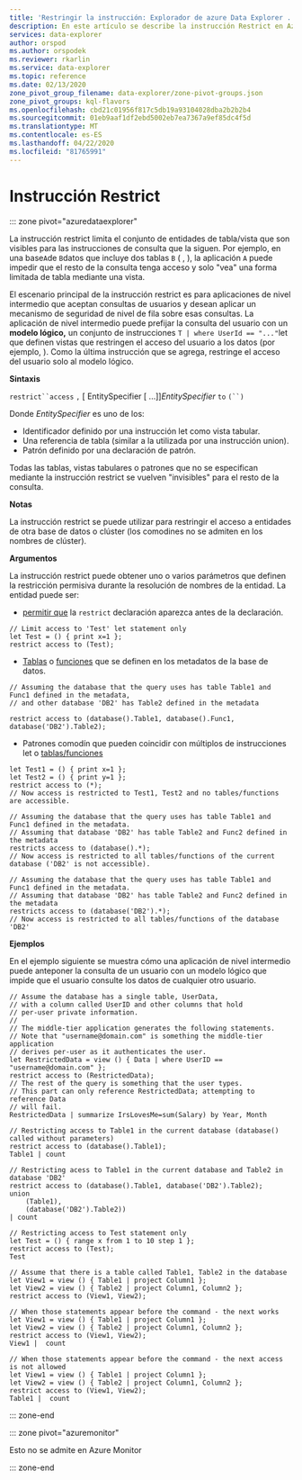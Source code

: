 ```yaml
---
title: 'Restringir la instrucción: Explorador de azure Data Explorer . Microsoft Docs'
description: En este artículo se describe la instrucción Restrict en Azure Data Explorer.
services: data-explorer
author: orspod
ms.author: orspodek
ms.reviewer: rkarlin
ms.service: data-explorer
ms.topic: reference
ms.date: 02/13/2020
zone_pivot_group_filename: data-explorer/zone-pivot-groups.json
zone_pivot_groups: kql-flavors
ms.openlocfilehash: cbd21c01956f817c5db19a93104028dba2b2b2b4
ms.sourcegitcommit: 01eb9aaf1df2ebd5002eb7ea7367a9ef85dc4f5d
ms.translationtype: MT
ms.contentlocale: es-ES
ms.lasthandoff: 04/22/2020
ms.locfileid: "81765991"
---
```

# <a name="restrict-statement"></a>Instrucción Restrict

::: zone pivot="azuredataexplorer"

La instrucción restrict limita el conjunto de entidades de tabla/vista que son visibles para las instrucciones de consulta que la siguen. Por ejemplo, en una base`A`de `B`datos que incluye dos tablas `B` ( , ), la aplicación `A` puede impedir que el resto de la consulta tenga acceso y solo "vea" una forma limitada de tabla mediante una vista.

El escenario principal de la instrucción restrict es para aplicaciones de nivel intermedio que aceptan consultas de usuarios y desean aplicar un mecanismo de seguridad de nivel de fila sobre esas consultas. La aplicación de nivel intermedio puede prefijar la consulta del usuario con un **modelo lógico,** un conjunto de instrucciones `T | where UserId == "..."`let que definen vistas que restringen el acceso del usuario a los datos (por ejemplo, ). Como la última instrucción que se agrega, restringe el acceso del usuario solo al modelo lógico.

**Sintaxis**

`restrict``access` `,` [ EntitySpecifier [ ...]]*EntitySpecifier* `to` `(``)`

Donde *EntitySpecifier* es uno de los:
* Identificador definido por una instrucción let como vista tabular.
* Una referencia de tabla (similar a la utilizada por una instrucción union).
* Patrón definido por una declaración de patrón.

Todas las tablas, vistas tabulares o patrones que no se especifican mediante la instrucción restrict se vuelven "invisibles" para el resto de la consulta. 

**Notas**

La instrucción restrict se puede utilizar para restringir el acceso a entidades de otra base de datos o clúster (los comodines no se admiten en los nombres de clúster).

**Argumentos**

La instrucción restrict puede obtener uno o varios parámetros que definen la restricción permisiva durante la resolución de nombres de la entidad. La entidad puede ser:
- [permitir que](./letstatement.md) la `restrict` declaración aparezca antes de la declaración. 

```kusto
// Limit access to 'Test' let statement only
let Test = () { print x=1 };
restrict access to (Test);
```

- [Tablas](../management/tables.md) o [funciones](../management/functions.md) que se definen en los metadatos de la base de datos.

```kusto
// Assuming the database that the query uses has table Table1 and Func1 defined in the metadata, 
// and other database 'DB2' has Table2 defined in the metadata
 
restrict access to (database().Table1, database().Func1, database('DB2').Table2);
```

- Patrones comodín que pueden coincidir con múltiplos de instrucciones let o [tablas/funciones](./letstatement.md)  

```kusto
let Test1 = () { print x=1 };
let Test2 = () { print y=1 };
restrict access to (*);
// Now access is restricted to Test1, Test2 and no tables/functions are accessible.

// Assuming the database that the query uses has table Table1 and Func1 defined in the metadata.
// Assuming that database 'DB2' has table Table2 and Func2 defined in the metadata
restricts access to (database().*);
// Now access is restricted to all tables/functions of the current database ('DB2' is not accessible).

// Assuming the database that the query uses has table Table1 and Func1 defined in the metadata.
// Assuming that database 'DB2' has table Table2 and Func2 defined in the metadata
restricts access to (database('DB2').*);
// Now access is restricted to all tables/functions of the database 'DB2'
```


**Ejemplos**

En el ejemplo siguiente se muestra cómo una aplicación de nivel intermedio puede anteponer la consulta de un usuario con un modelo lógico que impide que el usuario consulte los datos de cualquier otro usuario.

```kusto
// Assume the database has a single table, UserData,
// with a column called UserID and other columns that hold
// per-user private information.
//
// The middle-tier application generates the following statements.
// Note that "username@domain.com" is something the middle-tier application
// derives per-user as it authenticates the user.
let RestrictedData = view () { Data | where UserID == "username@domain.com" };
restrict access to (RestrictedData);
// The rest of the query is something that the user types.
// This part can only reference RestrictedData; attempting to reference Data
// will fail.
RestrictedData | summarize IrsLovesMe=sum(Salary) by Year, Month
```

```kusto
// Restricting access to Table1 in the current database (database() called without parameters)
restrict access to (database().Table1);
Table1 | count

// Restricting acess to Table1 in the current database and Table2 in database 'DB2'
restrict access to (database().Table1, database('DB2').Table2);
union 
    (Table1),
    (database('DB2').Table2))
| count

// Restricting access to Test statement only
let Test = () { range x from 1 to 10 step 1 };
restrict access to (Test);
Test
 
// Assume that there is a table called Table1, Table2 in the database
let View1 = view () { Table1 | project Column1 };
let View2 = view () { Table2 | project Column1, Column2 };
restrict access to (View1, View2);
 
// When those statements appear before the command - the next works
let View1 = view () { Table1 | project Column1 };
let View2 = view () { Table2 | project Column1, Column2 };
restrict access to (View1, View2);
View1 |  count
 
// When those statements appear before the command - the next access is not allowed
let View1 = view () { Table1 | project Column1 };
let View2 = view () { Table2 | project Column1, Column2 };
restrict access to (View1, View2);
Table1 |  count
```

::: zone-end

::: zone pivot="azuremonitor"

Esto no se admite en Azure Monitor

::: zone-end
